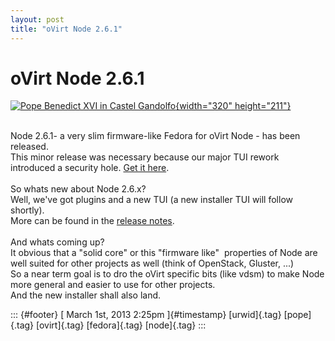 ```yaml
---
layout: post
title: "oVirt Node 2.6.1"
---
```



oVirt Node 2.6.1
================

[![Pope Benedict XVI in Castel
Gandolfo](http://farm9.staticflickr.com/8242/8517171998_dd0614e34f_n.jpg){width="320"
height="211"}](http://www.flickr.com/photos/catholicism/8517171998/ "Pope Benedict XVI  in Castel Gandolfo von Catholic Church (England and Wales) bei Flickr")

\
Node 2.6.1- a very slim firmware-like Fedora for oVirt Node - has been
released.\
This minor release was necessary because our major TUI rework introduced
a security hole. [Get it
here](http://www.ovirt.org/Node#Current_Release).\
\
So whats new about Node 2.6.x?\
Well, we've got plugins and a new TUI (a new installer TUI will follow
shortly).\
More can be found in the [release
notes](http://www.ovirt.org/Node_Release_Notes).\
\
And whats coming up?\
It obvious that a "solid core" or this "firmware like\"  properties of
Node are well suited for other projects as well (think of OpenStack,
Gluster, ...)\
So a near term goal is to dro the oVirt specific bits (like vdsm) to
make Node more general and easier to use for other projects.\
And the new installer shall also land.

::: {#footer}
[ March 1st, 2013 2:25pm ]{#timestamp} [urwid]{.tag} [pope]{.tag}
[ovirt]{.tag} [fedora]{.tag} [node]{.tag}
:::
